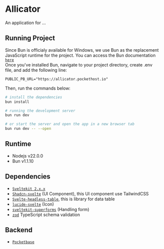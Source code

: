 # Allicator

An application for ...

## Running Project

Since Bun is officialy available for Windows, we use Bun as the replacement JavaScript runtime for the project. You can access the Bun documentation [`here`](https://bun.sh/)  
Once you've installed Bun, navigate to your project directory, create .env file, and add the following line:

```env
PUBLIC_PB_URL="https://allicator.pockethost.io"
```

Then, run the commands below:

```bash
# install the dependencies
bun install

# running the development server
bun run dev

# or start the server and open the app in a new browser tab
bun run dev -- --open
```

## Runtime

- Nodejs v22.0.0
- Bun v1.1.10

## Dependencies

- [`Sveltekit 2.x.x`](https://kit.svelte.dev/)
- [`Shadcn-svelte`](https://www.shadcn-svelte.com/) (UI Component), this UI component use TailwindCSS
- [`Svelte-headless-table`](https://svelte-headless-table.bryanmylee.com/), this is library for data table
- [`lucide-svelte`](https://lucide.dev/guide/packages/lucide-svelte) (Icon)
- [`sveltekit-superforms`](https://superforms.rocks/) (Handling form)
- [`zod`](https://zod.dev/) TypeScript schema validation

## Backend

- [`Pocketbase`](https://pocketbase.io/)
